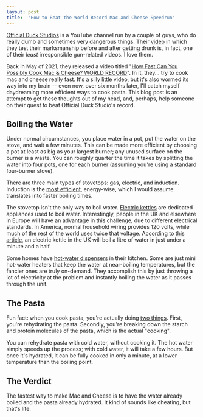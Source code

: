 ```yaml
---
layout: post
title:  "How to Beat the World Record Mac and Cheese Speedrun"
---
```


[Official Duck Studios][ods] is a YouTube channel run by a couple of guys, who do really dumb and sometimes very dangerous things. Their [video][gun] in which they test their marksmanship before and after getting drunk is, in fact, one of their *least* irresponsible gun-related videos. I love them. 

Back in May of 2021, they released a video titled "[How Fast Can You Possibly Cook Mac & Cheese? WORLD RECORD][mac]". In it, they... try to cook mac and cheese really fast. It's a silly little video, but it's also wormed its way into my brain -- even now, over six months later, I'll catch myself daydreaming more efficient ways to cook pasta. This blog post is an attempt to get these thoughts out of my head, and, perhaps, help someone on their quest to beat Official Duck Studio's record.

[ods]: https://www.youtube.com/channel/UCyuj5evMBVwyGrqfoKegmBw
[gun]: https://www.youtube.com/watch?v=gHdWIntZo7g
[mac]: https://www.youtube.com/watch?v=2jzDNPTuSng

## Boiling the Water

Under normal circumstances, you place water in a pot, put the water on the stove, and wait a few minutes. This can be made more efficient by choosing a pot at least as big as your largest burner; any unused surface on the burner is a waste. You can roughly quarter the time it takes by splitting the water into four pots, one for each burner (assuming you're using a standard four-burner stove). 

There are three main types of stovetops: gas, electric, and induction. Induction is the [most efficient](https://www.energystar.gov/partner_resources/brand_owner_resources/spec_dev_effort/2021_residential_induction_cooking_tops), energy-wise, which I would assume translates into faster boiling times.

The stovetop isn't the only way to boil water. [Electric kettles](https://www.amazon.com/Best-Sellers-Electric-Kettles/zgbs/home-garden/289753) are dedicated appliances used to boil water. Interestingly, people in the UK and elsewhere in Europe will have an advantage in this challenge, due to different electrical standards. In America, normal household wiring provides 120 volts, while much of the rest of the world uses twice that voltage. According to [this article][kettle], an electric kettle in the UK will boil a litre of water in just under a minute and a half. 

[kettle]: http://wordpress.mrreid.org/2012/04/16/why-kettles-boil-slowly-in-the-us/
 
Some homes have [hot-water dispensers][boil] in their kitchen. Some are just mini hot-water heaters that keep the water at near-boiling temperatures, but the fancier ones are truly on-demand. They accomplish this by just throwing a lot of electricity at the problem and instantly boiling the water as it passes through the unit.

[boil]: https://www.greenerchoices.org/best-instant-hot-water-dispenser/

## The Pasta 

Fun fact: when you cook pasta, you're actually doing [two things][pasta]. First, you're rehydrating the pasta. Secondly, you're breaking down the starch and protein molecules of the pasta, which is the actual "cooking".

You can rehydrate pasta with cold water, without cooking it. The hot water simply speeds up the process; with cold water, it will take a few hours. But once it's hydrated, it can be fully cooked in only a minute, at a lower temperature than the boiling point. 

[pasta]: https://www.exploratorium.edu/food/soaking-pasta


## The Verdict

The fastest way to make Mac and Cheese is to have the water already boiled and the pasta already hydrated. It kind of sounds like cheating, but that's life. 

